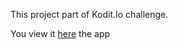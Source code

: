 This project part of Kodit.Io challenge.

You view it [here](https://peterimoesi.github.io/kodit-challenge/) the app 

